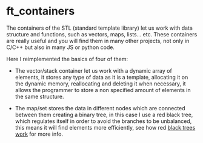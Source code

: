 # ft_containers

The containers of the STL (standard template library) let us work with data structure and functions, such as vectors, maps, lists… etc. These containers are really useful and you will find them in many other projects, not only in C/C++ but also in many JS or python code.

Here I reimplemented the basics of four of them:

- The vector/stack container let us work with a dynamic array of elements, it stores any type of data as it is a template, allocating it on the dynamic memory, reallocating and deleting it when necessary, it allows the programmer to store a non specified amount of elements in the same structure.

- The map/set stores the data in different nodes which are connected between them creating a binary tree, in this case I use a red black tree, which regulates itself in order to avoid the branches to be unbalanced, this means it will find elements more efficiently, see how red <a href="https://en.wikipedia.org/wiki/Red%E2%80%93black_tree" target="_blank">black trees work</a> for more info.
